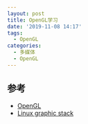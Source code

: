 ```yaml
---
layout: post
title: OpenGL学习
date: '2019-11-08 14:17'
tags:
  - OpenGL
categories:
  - 多媒体
  - OpenGL
---
```


<!--more-->

## 参考

- [OpenGL](http://www.songho.ca/opengl)
- [Linux graphic stack](https://studiopixl.com/2017-05-13/linux-graphic-stack-an-overview)
